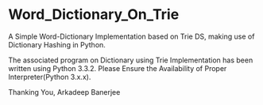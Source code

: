 Word_Dictionary_On_Trie
=======================

A Simple Word-Dictionary Implementation based on Trie DS, making use of Dictionary Hashing in Python.

The associated program on Dictionary using Trie Implementation has been written using Python 3.3.2.
Please Ensure the Availability of Proper Interpreter(Python 3.x.x).

Thanking You,
Arkadeep Banerjee
